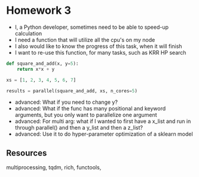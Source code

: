 

# Homework 3

- I, a Python developer, sometimes need to be able to speed-up calculation
- I need a function that will utilize all the cpu's on my node
- I also would like to know the progress of this task, when it will finish
- I want to re-use this function, for many tasks, such as KRR HP search


```Python
def square_and_add(x, y=5):
    return x*x + y

xs = [1, 2, 3, 4, 5, 6, 7]

results = parallel(square_and_add, xs, n_cores=5)
```

- advanced: What if you need to change y?
- advanced: What if the func has many positional and keyword arguments, but you only want to parallelize one argument
- advanced: For multi arg: what if I wanted to first have a x_list and run in through parallel() and then a y_list and then a z_list?
- advanced: Use it to do hyper-parameter optimization of a sklearn model


## Resources

multiprocessing, tqdm, rich, functools,

